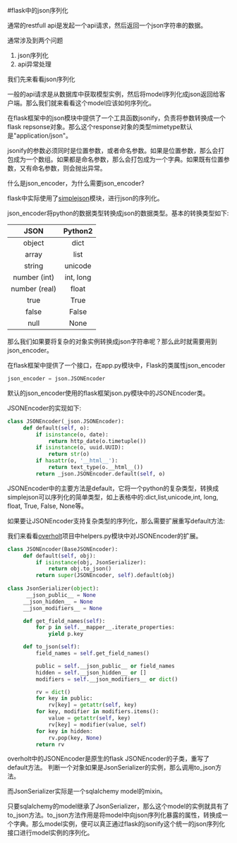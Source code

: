 #flask中的json序列化

通常的restfull api是发起一个api请求，然后返回一个json字符串的数据。

通常涉及到两个问题

1. json序列化
2. api异常处理

我们先来看看json序列化

一般的api请求是从数据库中获取模型实例，然后将model序列化成json返回给客户端。那么我们就来看看这个model应该如何序列化。

在flask框架中的json模块中提供了一个工具函数jsonify，负责将参数转换成一个flask repsonse对象。那么这个response对象的类型mimetype默认是"application/json"。

jsonify的参数必须同时是位置参数，或者命名参数。如果是位置参数，那么会打包成为一个数组。如果都是命名参数，那么会打包成为一个字典。如果既有位置参数，又有命名参数，则会抛出异常。

什么是json\_encoder，为什么需要json_encoder?

flask中实际使用了[simplejson](https://github.com/simplejson/simplejson)模块，进行json的序列化。

json_encoder将python的数据类型转换成json的数据类型。基本的转换类型如下:

| JSON | Python2 |
| :---: | :---: |
| object | dict |
| array | list |
| string | unicode |
| number (int) | int, long |
| number (real) | float |
| true | True |
| false | False |
| null | None |

那么我们如果要将复杂的对象实例转换成json字符串呢？那么此时就需要用到json_encoder。

在flask框架中提供了一个接口，在app.py模块中，Flask的类属性json_encoder

```python
json_encoder = json.JSONEncoder
```

默认的json_encoder使用的flask框架json.py模块中的JSONEncoder类。

JSONEncoder的实现如下:

```python
class JSONEncoder(_json.JSONEncoder):
     def default(self, o):
         if isinstance(o, date):
             return http_date(o.timetuple())
         if isinstance(o, uuid.UUID):
             return str(o)
         if hasattr(o, '__html__'):
             return text_type(o.__html__())
         return _json.JSONEncoder.default(self, o)
```

JSONEncoder中的主要方法是default，它将一个python的复杂类型，转换成simplejson可以序列化的简单类型，如上表格中的:dict,list,unicode,int, long, float, True, False, None等。

如果要让JSONEncoder支持复杂类型的序列化，那么需要扩展重写default方法:

我们来看看[overholt](https://github.com/mattupstate/overholt)项目中helpers.py模块中对JSONEncoder的扩展。

```python
class JSONEncoder(BaseJSONEncoder):
     def default(self, obj):
         if isinstance(obj, JsonSerializer):
             return obj.to_json()
         return super(JSONEncoder, self).default(obj)
         
class JsonSerializer(object):
 	  __json_public__ = None
     __json_hidden__ = None
     __json_modifiers__ = None

     def get_field_names(self):
         for p in self.__mapper__.iterate_properties:
             yield p.key

     def to_json(self):
         field_names = self.get_field_names()

         public = self.__json_public__ or field_names
         hidden = self.__json_hidden__ or []
         modifiers = self.__json_modifiers__ or dict()

         rv = dict()
         for key in public:
             rv[key] = getattr(self, key)
         for key, modifier in modifiers.items():
             value = getattr(self, key)
             rv[key] = modifier(value, self)
         for key in hidden:
             rv.pop(key, None)
         return rv
```
overholt中的JSONEncoder是原生的flask JSONEncoder的子类，重写了default方法。
判断一个对象如果是JsonSerializer的实例，那么调用to_json方法。

而JsonSerializer实际是一个sqlalchemy model的mixin。

只要sqlalchemy的model继承了JsonSerializer，那么这个model的实例就具有了to_json方法。to_json方法作用是将model中向json序列化暴露的属性，转换成一个字典。那么model实例，便可以真正通过flask的jsonify这个统一的json序列化接口进行model实例的序列化。

